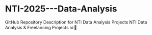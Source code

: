 # NTI-2025---Data-Analysis
GitHub Repository Description for NTI Data Analysis Projects NTI Data Analysis &amp; Freelancing Projects 📊🚀
